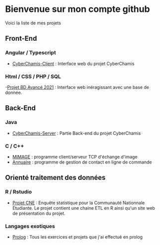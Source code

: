 # Bienvenue sur mon compte github
Voici la liste de mes projets

## Front-End
### Angular / Typescript
- [CyberChamis-Client](https://github.com/mrsolarius/CyberChamis-Client) : Interface web du projet CyberChamis
### Html / CSS / PHP / SQL
-[Projet BD Avancé 2021](https://github.com/l3miage-turcjul/Projet-BD-Avanc-STID-2021) : Interface web inéragissant avec une base de donnée.

## Back-End
### Java
- [CyberChamis-Server](https://github.com/mrsolarius/CyberChamis-Server) : Partie Back-end du projet CyberChamis
### C / C++
- [MIMAGE](https://github.com/mrsolarius/mimage_protocole) : programme client/serveur TCP d'échange d'image
- [Annuaire](https://github.com/l3miage-turcjul/Annuaire) : programme de gestion de contact en ligne de commande

## Orienté traitement des données
### R / Rstudio
- [Projet CNE](https://github.com/l3miage-turcjul/Projet-CNE) : Enquête statistique pour la Communauté Nationnale Etudiante. Le projet contient une chaine ETL en R ainsi qu'un site web de présentation du projet.

### Langages exotiques
- [Prolog](https://github.com/l3miage-turcjul/Prolog) : Tous les exercices et projets que j'ai effectué en prolog
<!--
**l3miage-turcjul/l3miage-turcjul** is a ✨ _special_ ✨ repository because its `README.md` (this file) appears on your GitHub profile.

Here are some ideas to get you started:

- 🔭 I’m currently working on ...
- 🌱 I’m currently learning ...
- 👯 I’m looking to collaborate on ...
- 🤔 I’m looking for help with ...
- 💬 Ask me about ...
- 📫 How to reach me: ...
- 😄 Pronouns: ...
- ⚡ Fun fact: ...
-->
